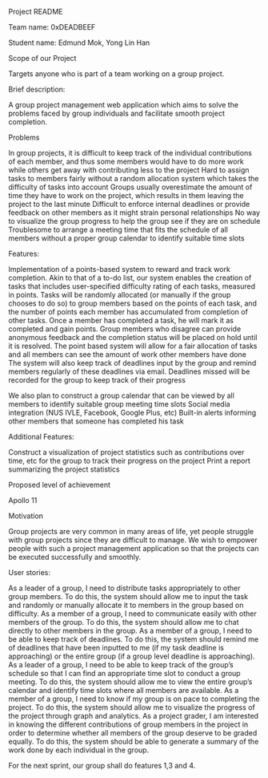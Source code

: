 Project README

 

Team name: 0xDEADBEEF

 

Student name: Edmund Mok, Yong Lin Han

 

Scope of our Project

Targets anyone who is part of a team working on a group project.

 

Brief description:

A group project management web application which aims to solve the problems faced by group individuals and facilitate smooth project completion.

 

Problems

In group projects, it is difficult to keep track of the individual contributions of each member, and thus some members would have to do more work while others get away with contributing less to the project
Hard to assign tasks to members fairly without a random allocation system which takes the difficulty of tasks into account
Groups usually overestimate the amount of time they have to work on the project, which results in them leaving the project to the last minute
Difficult to enforce internal deadlines or provide feedback on other members as it might strain personal relationships
No way to visualize the group progress to help the group see if they are on schedule
Troublesome to arrange a meeting time that fits the schedule of all members without a proper group calendar to identify suitable time slots





Features:

Implementation of a points-based system to reward and track work completion.
Akin to that of a to-do list, our system enables the creation of tasks that includes user-specified difficulty rating of each tasks, measured in points.
Tasks will be randomly allocated (or manually if the group chooses to do so) to group members based on the points of each task, and the number of points each member has accumulated from completion of other tasks.
Once a member has completed a task, he will mark it as completed and gain points. Group members who disagree can provide anonymous feedback and the completion status will be placed on hold until it is resolved.
The point based system will allow for a fair allocation of tasks and all members can see the amount of work other members have done
The system will also keep track of deadlines input by the group and remind members regularly of these deadlines via email. Deadlines missed will be recorded for the group to keep track of their progress
 

We also plan to construct a group calendar that can be viewed by all members to identify suitable group meeting time slots
Social media integration (NUS IVLE, Facebook, Google Plus, etc)
Built-in alerts informing other members that someone has completed his task

 

 

Additional Features:

Construct a visualization of project statistics such as contributions over time, etc  for the group to track their progress on the project
Print a report summarizing the project statistics



Proposed level of achievement

Apollo 11




Motivation

Group projects are very common in many areas of life, yet people struggle with group projects since they are difficult to manage. We wish to empower people with such a project management application so that the projects can be executed successfully and smoothly.

 

User stories:

 

As a leader of a group, I need to distribute tasks appropriately to other group members. To do this, the system should allow me to input the task and randomly or manually allocate it to members in the group based on difficulty.
As a member of a group, I need to communicate easily with other members of the group. To do this, the system should allow me to chat directly to other members in the group.
As a member of a group, I need to be able to keep track of deadlines. To do this, the system should remind me of deadlines that have been inputted to me (if my task deadline is approaching) or the entire group (if a group level deadline is approaching).
As a leader of a group, I need to be able to keep track of the group’s schedule so that I can find an appropriate time slot to conduct a group meeting. To do this, the system should allow me to view the entire group’s calendar and identify time slots where all members are available.
As a member of a group, I need to know if my group is on pace to completing the project. To do this, the system should allow me to visualize the progress of the project through graph and analytics.
As a project grader, I am interested in knowing the different contributions of group members in the project in order to determine whether all members of the group deserve to be graded equally. To do this, the system should be able to generate a summary of the work done by each individual in the group.
 

 

For the next sprint, our group shall do features 1,3 and 4.

